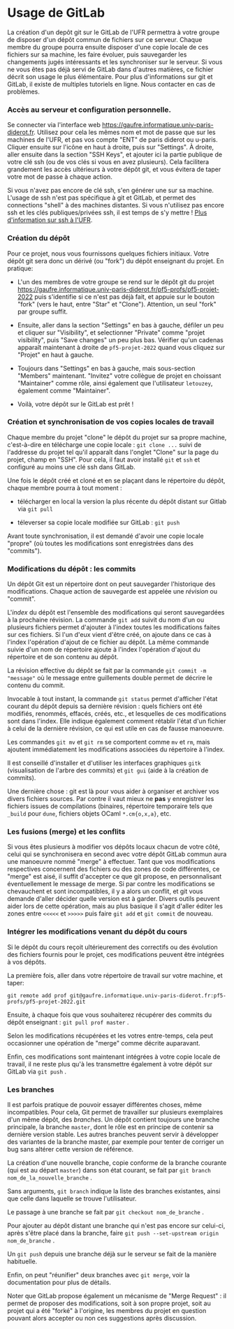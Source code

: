 Usage de GitLab
===============

La création d'un depôt git sur le GitLab de l'UFR permettra à votre
groupe de disposer d'un dépôt commun de fichiers sur ce serveur.
Chaque membre du groupe pourra ensuite disposer d'une copie locale de
ces fichiers sur sa machine, les faire évoluer, puis sauvegarder les
changements jugés intéressants et les synchroniser sur le serveur.
Si vous ne vous êtes pas déjà servi de GitLab dans d'autres matières,
ce fichier décrit son usage le plus élémentaire. Pour plus d'informations
sur git et GitLab, il existe de multiples tutoriels en ligne. Nous contacter
en cas de problèmes.

### Accès au serveur et configuration personnelle.

Se connecter via l'interface web https://gaufre.informatique.univ-paris-diderot.fr.
Utilisez pour cela les mêmes nom et mot de passe que sur les machines de l'UFR,
et pas vos compte "ENT" de paris diderot ou u-paris. Cliquer ensuite
sur l'icône en haut à droite, puis sur "Settings". À droite, aller
ensuite dans la section "SSH Keys", et ajouter ici la partie publique
de votre clé ssh (ou de vos clés si vous en avez plusieurs).  Cela
facilitera grandement les accès ultérieurs à votre dépôt git,
et vous évitera de taper votre mot de passe à chaque action.

Si vous n'avez pas encore de clé ssh, s'en générer une sur sa machine.
L'usage de ssh n'est pas spécifique à git et GitLab, et permet
des connections "shell" à des machines distantes. Si vous n'utilisez
pas encore ssh et les clés publiques/privées ssh, il est temps de s'y mettre !
[Plus d'information sur ssh à l'UFR](http://www.informatique.univ-paris-diderot.fr/wiki/doku.php/wiki/howto_connect).


### Création du dépôt

Pour ce projet, nous vous fournissons quelques fichiers initiaux.
Votre dépôt git sera donc un dérivé (ou "fork") du dépôt enseignant du
projet. En pratique:

  - L'un des membres de votre groupe se rend sur le dépôt git du projet
    https://gaufre.informatique.univ-paris-diderot.fr/pf5-profs/pf5-projet-2022
    puis s'identifie si ce n'est pas déjà fait, et appuie sur le bouton
    "fork" (vers le haut, entre "Star" et "Clone"). Attention, un
    seul "fork" par groupe suffit.

  - Ensuite, aller dans la section "Settings" en bas à gauche,
    défiler un peu et cliquer sur "Visibility", et
    selectionner "Private" comme "projet visibility", puis "Save changes"
    un peu plus bas. Vérifier qu'un cadenas apparaît maintenant
    à droite de `pf5-projet-2022` quand vous cliquez sur "Projet" en haut
	à gauche.

  - Toujours dans "Settings" en bas à gauche, mais sous-section "Members"
    maintenant. "Invitez" votre collègue de projet en choissant
    "Maintainer" comme rôle, ainsi également que l'utilisateur
    `letouzey`, également comme "Maintainer".

  - Voilà, votre dépôt sur le GitLab est prêt !

### Création et synchronisation de vos copies locales de travail

Chaque membre du projet "clone" le dépôt du projet sur sa propre machine,
c'est-à-dire en télécharge une copie locale : `git clone ...`
suivi de l'addresse du projet tel qu'il apparaît dans l'onglet "Clone"
sur la page du projet, champ en "SSH". Pour cela, il faut avoir
installé `git` et `ssh` et configuré au moins une clé ssh dans GitLab.

Une fois le dépôt créé et cloné et en se plaçant dans le répertoire du dépôt,
chaque membre pourra à tout moment :

  - télécharger en local la version la plus récente du dépôt distant sur Gitlab
    via `git pull`

  - téleverser sa copie locale modifiée sur GitLab : `git push`

Avant toute synchronisation, il est demandé d'avoir une copie
locale "propre" (où toutes les modifications sont enregistrées
dans des "commits").

### Modifications du dépôt : les commits

Un dépôt Git est un répertoire dont on peut sauvegarder l'historique
des modifications. Chaque action de sauvegarde est appelée
une *révision* ou "commit".

L'*index* du dépôt est l'ensemble des modifications qui seront sauvegardées
à la prochaine révision. La commande `git add` suivit du nom d'un ou plusieurs
fichiers permet d'ajouter à l'index toutes les modifications faites sur
ces fichiers. Si l'un d'eux vient d'être créé, on ajoute dans ce cas à l'index
l'opération d'ajout de ce fichier au dépôt. La même commande suivie d'un nom
de répertoire ajoute à l'index l'opération d'ajout du répertoire et de
son contenu au dépôt.

La révision effective du dépôt se fait par la commande `git commit -m "message"`
où le message entre guillements double permet de décrire le contenu du commit.

Invocable à tout instant, la commande `git status` permet d'afficher l'état
courant du dépôt depuis sa dernière révision : quels fichiers ont été modifiés,
renommés, effacés, créés, etc., et lesquelles  de ces modifications
sont dans l'index. Elle indique également comment rétablir l'état d'un fichier
à celui de la dernière révision, ce qui est utile en cas de fausse manoeuvre.

Les commandes `git mv` et `git rm` se comportent comme `mv` et `rm`, mais ajoutent
immédiatement les modifications associées du répertoire à l'index.

Il est conseillé d'installer et d'utiliser les interfaces graphiques `gitk`
(visualisation de l'arbre des commits) et `git gui` (aide à la création de commits).

Une dernière chose : git est là pour vous aider à organiser et
archiver vos divers fichiers sources. Par contre il vaut mieux ne
**pas** y enregistrer les fichiers issues de compilations (binaires,
répertoire temporaire tels que `_build` pour `dune`, fichiers objets OCaml
`*.cm{o,x,a}`, etc.

### Les fusions (merge) et les conflits

Si vous êtes plusieurs à modifier vos dépôts locaux chacun de votre
côté, celui qui se synchronisera en second avec votre dépôt GitLab
commun aura une manoeuvre nommé "merge" à effectuer.
Tant que vos modifications respectives concernent des
fichiers ou des zones de code différentes, ce "merge" est aisé, il
suffit d'accepter ce que git propose, en personnalisant éventuellement
le message de merge. Si par contre les modifications se chevauchent et
sont incompatibles, il y a alors un conflit, et git vous demande
d'aller décider quelle version est à garder. Divers outils peuvent
aider lors de cette opération, mais au plus basique il s'agit d'aller
éditer les zones entre `<<<<<` et `>>>>>` puis faire `git add` et
`git commit` de nouveau.

### Intégrer les modifications venant du dépôt du cours

Si le dépôt du cours reçoit ultérieurement des correctifs ou des
évolution des fichiers fournis pour le projet, ces modifications
peuvent être intégrées à vos dépôts.

La première fois, aller dans votre répertoire de travail sur votre machine,
et taper:

```
git remote add prof git@gaufre.informatique.univ-paris-diderot.fr:pf5-profs/pf5-projet-2022.git
```

Ensuite, à chaque fois que vous souhaiterez récupérer des commits du dépôt
enseignant : `git pull prof master` .

Selon les modifications récupérées et les votres entre-temps, cela peut
occasionner une opération de "merge" comme décrite auparavant.

Enfin, ces modifications sont maintenant intégrées à votre copie locale de travail,
il ne reste plus qu'à les transmettre également à votre dépôt sur GitLab via
`git push` .

### Les branches

Il est parfois pratique de pouvoir essayer différentes choses, même
incompatibles. Pour cela, Git permet de travailler sur
plusieurs exemplaires d'un même dépôt, des *branches*.
Un dépôt contient toujours une branche principale, la branche `master`,
dont le rôle est en principe de contenir sa dernière version
stable. Les autres branches peuvent servir à développer des variantes
de la branche master, par exemple pour tenter de
corriger un bug sans altérer cette version de référence.

La création d'une nouvelle branche, copie conforme de la branche
courante (qui est au départ `master`) dans son état courant, se fait par
`git branch nom_de_la_nouvelle_branche` .

Sans arguments, `git branch` indique la liste des branches
existantes, ainsi que celle dans laquelle se trouve l'utilisateur.

Le passage à une branche se fait par `git checkout nom_de_branche` .

Pour ajouter au dépôt distant une branche qui n'est pas encore sur celui-ci,
après s'être placé dans la branche, faire
`git push --set-upstream origin nom_de_branche` .

Un `git push` depuis une branche déjà sur le serveur se fait de la manière
habituelle.

Enfin, on peut "réunifier" deux branches avec `git merge`, voir
la documentation pour plus de détails.

Noter que GitLab propose également un mécanisme de "Merge Request" :
il permet de proposer des modifications, soit à son propre projet,
soit au projet qui a été "forké" à l'origine, les membres du projet
en question pouvant alors accepter ou non ces suggestions après discussion.

